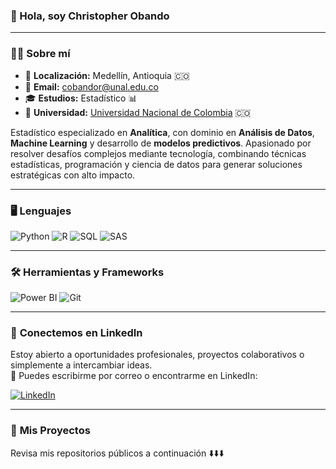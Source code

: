### 👋 Hola, soy Christopher Obando

---

### 🧑‍💻 **Sobre mí**

- 📍 **Localización:** Medellín, Antioquia 🇨🇴  
- 📧 **Email:** [cobandor@unal.edu.co](mailto:cobandor@unal.edu.co)  
- 🎓 **Estudios:** Estadístico 📊  
- 🏫 **Universidad:** [Universidad Nacional de Colombia](https://unal.edu.co) 🇨🇴  

Estadístico especializado en **Analítica**, con dominio en **Análisis de Datos**, **Machine Learning** y desarrollo de **modelos predictivos**. Apasionado por resolver desafíos complejos mediante tecnología, combinando técnicas estadísticas, programación y ciencia de datos para generar soluciones estratégicas con alto impacto.

---

### 🖥️ **Lenguajes**

![Python](https://img.shields.io/badge/Python-3776AB?style=for-the-badge&logo=python&logoColor=white)
![R](https://img.shields.io/badge/R-276DC3?style=for-the-badge&logo=r&logoColor=white)
![SQL](https://img.shields.io/badge/SQL-003B57?style=for-the-badge&logo=postgresql&logoColor=white)
![SAS](https://img.shields.io/badge/SAS-0077C2?style=for-the-badge&logo=sas&logoColor=white)

---

### 🛠️ **Herramientas y Frameworks**

![Power BI](https://img.shields.io/badge/Power%20BI-F2C811?style=for-the-badge&logo=powerbi&logoColor=black)
![Git](https://img.shields.io/badge/Git-F05032?style=for-the-badge&logo=git&logoColor=white)


---

### 🤝 **Conectemos en LinkedIn**

Estoy abierto a oportunidades profesionales, proyectos colaborativos o simplemente a intercambiar ideas.  
📩 Puedes escribirme por correo o encontrarme en LinkedIn:

[![LinkedIn](https://img.shields.io/badge/LinkedIn-0A66C2?style=for-the-badge&logo=linkedin&logoColor=white)](https://www.linkedin.com/in/christopher-obando-rivera)

---

### 📂 **Mis Proyectos**

Revisa mis repositorios públicos a continuación ⬇️⬇️⬇️
